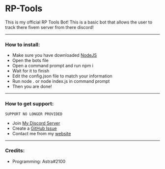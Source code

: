 # RP-Tools
This is my official RP Tools Bot! This is a basic bot that allows the user to track there fivem server from there discord!

---

### How to install:

- Make sure you have downloaded [NodeJS](https://nodejs.org)
- Open the bots file
- Open a command prompt and run npm i
- Wait for it to finish
- Edit the config.json file to match your information
- Run node . or node index.js in command prompt
- Then you are done!

---

### How to get support:

```SUPPORT NO LONGER PROVIDED```

- Join [My Discord Server](https://discord.gg/AYSSF4Uuv9)
- Create a [GitHub Issue](https://github.com/AstraWrld/listing-bot/issues)
- Contact me from my [website](https://astradev.wtf/contact/)

---

### Credits:

- Programming: Astra#2100
